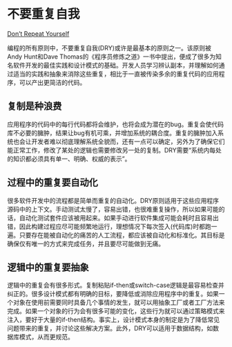 # 不要重复自我

[Don’t Repeat Yourself](https://97-things-every-x-should-know.gitbooks.io/97-things-every-programmer-should-know/content/en/thing_30/)

编程的所有原则中，不要重复自我(DRY)或许是最基本的原则之一。该原则被Andy Hunt和Dave Thomas的《程序员修炼之道》一书中提出，便成了很多为知名软件开发的最佳实践和设计模式的基础。开发人员学习辨认副本，并理解如何通过适当的实践和抽象来消除这些重复，相比于一直被传染多余的重复代码的应用程序，可以产出更简洁的代码。

## 复制是种浪费

应用程序的代码中的每行代码都将会维护，也将会成为潜在的bug。重复会使代码库不必要的臃肿，结果让bug有机可乘，并增加系统的耦合度。重复的臃肿加入系统也会让开发者难以彻底理解系统全貌而，还有一点可以确定，另外为了确保它们能正常工作，修改了某处的逻辑也需要修改另一处的复制。DRY需要“系统内每处的知识都必须具有单一、明确、权威的表示”。

## 过程中的重复要自动化

很多软件开发中的流程都是简单而重复的自动化。DRY原则适用于这些应用程序源码中的上下文。手动测试太慢了，容易出错，也很难重复操作，所以如果可能的话，自动化测试套件应该被用起来。如果手动进行软件集成可能会耗时且容易出错，因此构建过程应尽可能频繁地运行，理想情况下每次签入(代码库)时都跑一遍。只要存在能被自动化的痛苦的人工流程，都应该被自动化和标准化。其目标是确保仅有唯一的方式来完成任务，并且要尽可能做到无痛。

## 逻辑中的重复要抽象

逻辑中的重复会有很多形式。复制粘贴if-then或switch-case逻辑是最容易检查并纠正的。很多设计模式都有明确的目标，要降低或消除应用程序中的重复。如果一个对象在使用前需要同时具备几个事情的发生，就可以用抽象工厂或者工厂方法来完成。如果一个对象的行为会有很多可能的变化，这些行为就可以通过策略模式来注入，要好于大量的if-then结构。事实上，设计模式本身的制定是为了降低常见问题带来的重复，并讨论这些解决方案。此外，DRY可以适用于数据结构，如数据库模式，从而更规范。
